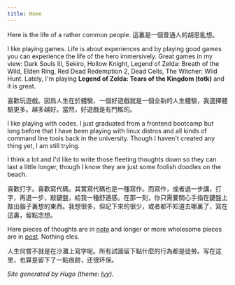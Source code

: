 ```yaml
---
title: Home
---
```


Here is the life of a rather common people.
這裏是一個普通人的胡思亂想。

I like playing games. Life is about experiences and by playing good games you can experience the life of the hero immersively. Great games in my view: Dark Souls III, Sekiro, Hollow Knight, Legend of Zelda: Breath of the Wild, Elden Ring, Red Dead Redemption 2, Dead Cells, The Witcher: Wild Hunt. Lately, I'm playing **Legend of Zelda: Tears of the Kingdom (totk)** and it is great.

喜歡玩遊戲。因爲人生在於體驗，一個好遊戲就是一個全新的人生體驗，我選擇體驗更多。越多越好。當然，好遊戲是有門檻的。

I like playing with codes. I just graduated from a frontend bootcamp but long before that I have been playing with linux distros and all kinds of command line tools back in the university. Though I haven't created any thing yet, I am still trying.

I think a lot and I'd like to write those fleeting thoughts down so they can last a little longer, though I know they are just some foolish doodles on the beach.

喜歡打字。喜歡寫代碼。其實寫代碼也是一種寫作。而寫作，或者退一步講，打字，再退一步，敲鍵盤，給我一種舒適感。在那一刻，你只需要關心手指在鍵盤上敲出腦子裏想的東西。我想很多，但記下來的很少，或者都不知道去哪裏了，寫在這裏，留點念想。

Here pieces of thoughts are in [note](/decode/note) and longer or more wholesome pieces are in [post](/decode/post). Nothing eles.

人生何嘗不就是在沙灘上寫字呢。所有試圖留下點什麼的行為都是徒勞。写在这里，也算是留下了一點痕跡，还很环保。

*Site generated by Hugo (theme: [Ivy](https://github.com/dmulholland/ivy)).*
